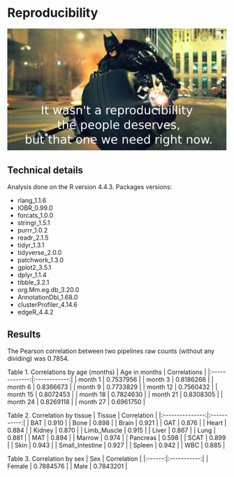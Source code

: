 # Reproducibility

![Reproducibility](../images/salmon_vs_HTSeq.png)

## Technical details
Analysis done on the R version 4.4.3.
Packages versions:
- rlang_1.1.6
- IOBR_0.99.0
- forcats_1.0.0 
- stringr_1.5.1
- purrr_1.0.2
- readr_2.1.5 
- tidyr_1.3.1
- tidyverse_2.0.0        
- patchwork_1.3.0        
- gplot2_3.5.1   
- dplyr_1.1.4
- tibble_3.2.1
- org.Mm.eg.db_3.20.0
- AnnotationDbi_1.68.0  
- clusterProfiler_4.14.6
- edgeR_4.4.2

## Results
The Pearson correlation between two pipelines raw counts (without any dividing) was 0.7854.

Table 1. Correlations by age (months)
| Age in months | Correlations |
|:-------------:|:------------:|
|    month 1    |   0.7537956  |
|    month 3    |   0.8186266  |
|    month 6    |   0.8366673  |
|    month 9    |   0.7733829  |
|    month 12   |   0.7560432  |
|    month 15   |   0.8072453  |
|    month 18   |   0.7824630  |
|    month 21   |   0.8308305  |
|    month 24   |   0.8269118  |
|    month 27   |   0.6961750  |


Table 2. Correlation by tissue
|      Tissue     | Correlation |
|:---------------:|:-----------:|
|       BAT       |    0.910    |
|       Bone      |    0.898    |
|      Brain      |    0.921    |
|       GAT       |    0.876    |
|      Heart      |    0.884    |
|      Kidney     |    0.870    |
|   Limb_Muscle   |    0.915    |
|      Liver      |    0.867    |
|       Lung      |    0.881    |
|       MAT       |    0.894    |
|      Marrow     |    0.974    |
|     Pancreas    |    0.598    |
|       SCAT      |    0.899    |
|       Skin      |    0.943    |
| Small_Intestine |    0.927    |
|      Spleen     |    0.942    |
|       WBC       |    0.885    |

Table 3. Correlation by sex
|   Sex  | Correlation |
|:------:|:-----------:|
| Female |  0.7884576  |
|  Male  |  0.7843201  |


